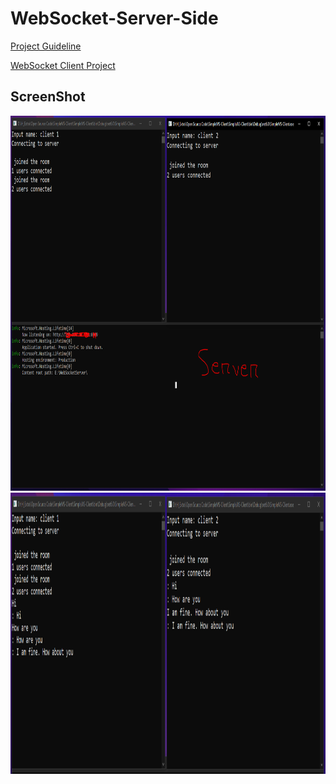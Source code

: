 # WebSocket-Server-Side

 [Project Guideline](https://medium.com/bina-nusantara-it-division/implementing-websocket-client-and-server-on-asp-net-core-6-0-c-4fbda11dbceb)

 [WebSocket Client Project](https://github.com/rezaulkhan111/WebSocket-Client-Side.git)

## ScreenShot
<p align="center">
  <a style="text-decoration:none" area-label="Android">
    <img src="https://raw.githubusercontent.com/rezaulkhan111/WebSocket-Client-Side/master/sample_image/1.PNG" width="1465" height="600" />
  </a>
   <a style="text-decoration:none" area-label="Android">
    <img src="https://raw.githubusercontent.com/rezaulkhan111/WebSocket-Client-Side/master/sample_image/2.PNG" width="1465" height="450" />
  </a>
</p>
